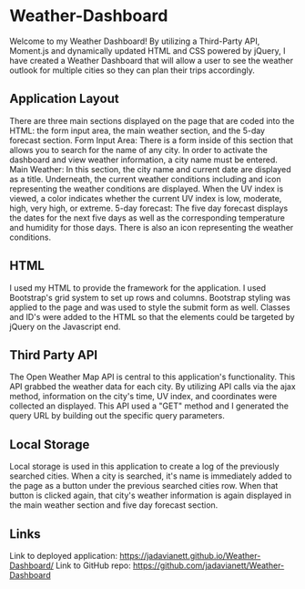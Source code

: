 # Weather-Dashboard

Welcome to my Weather Dashboard! By utilizing a Third-Party API, Moment.js and dynamically updated HTML and CSS powered by jQuery, I have created a Weather Dashboard that will allow a user to see the weather outlook for multiple cities so they can plan their trips accordingly. 


## Application Layout
There are three main sections displayed on the page that are coded into the HTML: the form input area, the main weather section, and the 5-day forecast section.
    Form Input Area: There is a form inside of this section that allows you to search for the name of any city. In order to activate the dashboard and view weather information, a city name must be entered. 
    Main Weather: In this section, the city name and current date are displayed as a title. Underneath, the current weather conditions including and icon representing the weather conditions are displayed. 
    When the UV index is viewed, a color indicates whether the current UV index is low, moderate, high, very high, or extreme. 
    5-day forecast: The five day forecast displays the dates for the next five days as well as the corresponding temperature and humidity for those days. There is also an icon representing the weather conditions. 

## HTML 
I used my HTML to provide the framework for the application. I used Bootstrap's grid system to set up rows and columns. Bootstrap styling was applied to the page and was used to style the submit form as well. Classes and ID's were added to the HTML so that the elements could be targeted by jQuery on the Javascript end. 

## Third Party API
The Open Weather Map API is central to this application's functionality. This API grabbed the weather data for each city. By utilizing API calls via the ajax method, information on the city's time, UV index, and coordinates were collected an displayed. This API used a "GET" method and I generated the query URL by building out the specific query parameters. 

## Local Storage 
Local storage is used in this application to create a log of the previously searched cities. When a city is searched, it's name is immediately added to the page as a button under the previous searched cities row. When that button is clicked again, that city's weather information is again displayed in the main weather section and five day forecast section. 

## Links 
Link to deployed application: https://jadavianett.github.io/Weather-Dashboard/ 
Link to GitHub repo: https://github.com/jadavianett/Weather-Dashboard



